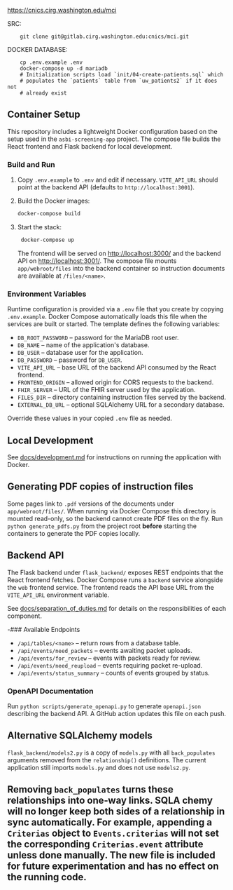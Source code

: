 https://cnics.cirg.washington.edu/mci

SRC:

        git clone git@gitlab.cirg.washington.edu:cnics/mci.git

DOCKER DATABASE:

        cp .env.example .env
        docker-compose up -d mariadb
        # Initialization scripts load `init/04-create-patients.sql` which
        # populates the `patients` table from `uw_patients2` if it does not
        # already exist

## Container Setup

This repository includes a lightweight Docker configuration based on the setup used in the `asbi-screening-app` project. The compose file builds the React frontend and Flask backend for local development.

### Build and Run

1. Copy `.env.example` to `.env` and edit if necessary. `VITE_API_URL` should
   point at the backend API (defaults to `http://localhost:3001`).
2. Build the Docker images:

   ```bash
   docker-compose build
   ```

3. Start the stack:

   ```bash
    docker-compose up
    ```

    The frontend will be served on <http://localhost:3000/> and the backend API
    on <http://localhost:3001/>.
    The compose file mounts `app/webroot/files` into the backend container so
    instruction documents are available at `/files/<name>`.

### Environment Variables

Runtime configuration is provided via a `.env` file that you create by
copying `.env.example`. Docker Compose automatically loads this file when the
services are built or started. The template defines the following variables:

- `DB_ROOT_PASSWORD` – password for the MariaDB root user.
- `DB_NAME` – name of the application's database.
- `DB_USER` – database user for the application.
- `DB_PASSWORD` – password for `DB_USER`.
- `VITE_API_URL` – base URL of the backend API consumed by the React frontend.
- `FRONTEND_ORIGIN` – allowed origin for CORS requests to the backend.
- `FHIR_SERVER` – URL of the FHIR server used by the application.
- `FILES_DIR` – directory containing instruction files served by the backend.
- `EXTERNAL_DB_URL` – optional SQLAlchemy URL for a secondary database.

Override these values in your copied `.env` file as needed.

## Local Development

See [docs/development.md](docs/development.md) for instructions on running the application with Docker.

## Generating PDF copies of instruction files

Some pages link to `.pdf` versions of the documents under `app/webroot/files/`.
When running via Docker Compose this directory is mounted read-only, so the
backend cannot create PDF files on the fly. Run `python generate_pdfs.py` from
the project root **before** starting the containers to generate the PDF copies
locally.



## Backend API

The Flask backend under `flask_backend/` exposes REST endpoints that the React frontend fetches. Docker Compose runs a `backend` service alongside the `web` frontend service. The frontend reads the API base URL from the `VITE_API_URL` environment variable.

See [docs/separation_of_duties.md](docs/separation_of_duties.md) for details on the responsibilities of each component.

-### Available Endpoints

- `/api/tables/<name>` – return rows from a database table.
- `/api/events/need_packets` – events awaiting packet uploads.
- `/api/events/for_review` – events with packets ready for review.
- `/api/events/need_reupload` – events requiring packet re-upload.
- `/api/events/status_summary` – counts of events grouped by status.

### OpenAPI Documentation

Run `python scripts/generate_openapi.py` to generate `openapi.json` describing
the backend API. A GitHub action updates this file on each push.

## Alternative SQLAlchemy models

`flask_backend/models2.py` is a copy of `models.py` with all `back_populates`
arguments removed from the `relationship()` definitions. The current
application still imports `models.py` and does not use `models2.py`.

Removing `back_populates` turns these relationships into one‑way links. SQLA
chemy will no longer keep both sides of a relationship in sync automatically.
For example, appending a `Criterias` object to `Events.criterias` will not set
the corresponding `Criterias.event` attribute unless done manually. The new
file is included for future experimentation and has no effect on the running
code.
---
